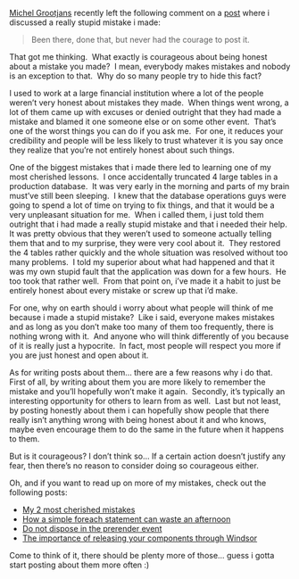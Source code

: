 <p><a href="http://geekswithblogs.net/alternativedotnet/Default.aspx" target="_blank">Michel Grootjans</a> recently left the following comment on a <a href="/blog/2010/01/never-underestimate-your-own-stupidity" target="_blank">post</a> where i discussed a really stupid mistake i made:</p>  <blockquote>   <p>Been there, done that, but never had the courage to post it.</p> </blockquote>  <p>That got me thinking.&#160; What exactly is courageous about being honest about a mistake you made?&#160; I mean, everybody makes mistakes and nobody is an exception to that.&#160; Why do so many people try to hide this fact?</p>  <p>I used to work at a large financial institution where a lot of the people weren’t very honest about mistakes they made.&#160; When things went wrong, a lot of them came up with excuses or denied outright that they had made a mistake and blamed it one someone else or on some other event.&#160; That’s one of the worst things you can do if you ask me.&#160; For one, it reduces your credibility and people will be less likely to trust whatever it is you say once they realize that you’re not entirely honest about such things.</p>  <p>One of the biggest mistakes that i made there led to learning one of my most cherished lessons.&#160; I once accidentally truncated 4 large tables in a production database.&#160; It was very early in the morning and parts of my brain must’ve still been sleeping.&#160; I knew that the database operations guys were going to spend a lot of time on trying to fix things, and that it would be a very unpleasant situation for me.&#160; When i called them, i just told them outright that i had made a really stupid mistake and that i needed their help.&#160; It was pretty obvious that they weren’t used to someone actually telling them that and to my surprise, they were very cool about it.&#160; They restored the 4 tables rather quickly and the whole situation was resolved without too many problems.&#160; I told my superior about what had happened and that it was my own stupid fault that the application was down for a few hours.&#160; He too took that rather well.&#160; From that point on, i’ve made it a habit to just be entirely honest about every mistake or screw up that i’d make.&#160; </p>  <p>For one, why on earth should i worry about what people will think of me because i made a stupid mistake?&#160; Like i said, everyone makes mistakes and as long as you don’t make too many of them too frequently, there is nothing wrong with it.&#160; And anyone who will think differently of you because of it is really just a hypocrite.&#160; In fact, most people will respect you more if you are just honest and open about it.</p>  <p>As for writing posts about them… there are a few reasons why i do that.&#160; First of all, by writing about them you are more likely to remember the mistake and you’ll hopefully won’t make it again.&#160; Secondly, it’s typically an interesting opportunity for others to learn from as well.&#160; Last but not least, by posting honestly about them i can hopefully show people that there really isn’t anything wrong with being honest about it and who knows, maybe even encourage them to do the same in the future when it happens to them.</p>  <p>But is it courageous? I don’t think so… If a certain action doesn’t justify any fear, then there’s no reason to consider doing so courageous either.</p>  <p>Oh, and if you want to read up on more of my mistakes, check out the following posts:</p>  <ul>   <li><a title="/blog/2009/01/my-2-most-cherished-mistakes/" href="/blog/2009/01/my-2-most-cherished-mistakes/" target="_blank">My 2 most cherished mistakes</a></li>    <li><a title="/blog/2008/05/how-a-simple-foreach-statement-can-waste-an-afternoon/" href="/blog/2008/05/how-a-simple-foreach-statement-can-waste-an-afternoon/" target="_blank">How a simple foreach statement can waste an afternoon</a></li>    <li><a title="/blog/2008/10/do-not-dispose-in-the-prerender-event/" href="/blog/2008/10/do-not-dispose-in-the-prerender-event/" target="_blank">Do not dispose in the prerender event</a></li>    <li><a title="/blog/2008/12/the-importance-of-releasing-your-components-through-windsor/" href="/blog/2008/12/the-importance-of-releasing-your-components-through-windsor/" target="_blank">The importance of releasing your components through Windsor</a></li> </ul>  <p>Come to think of it, there should be plenty more of those… guess i gotta start posting about them more often :)</p>